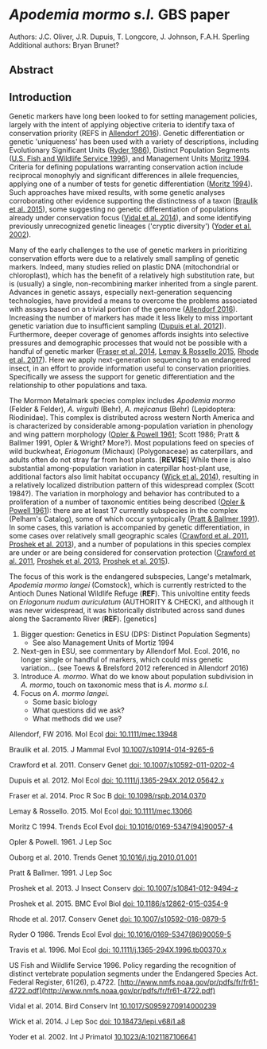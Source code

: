 # *Apodemia mormo s.l.* GBS paper

Authors: J.C. Oliver, J.R. Dupuis, T. Longcore, J. Johnson, F.A.H. Sperling
Additional authors: Bryan Brunet?

## Abstract

## Introduction
Genetic markers have long been looked to for setting management policies, largely with the intent of applying objective criteria to identify taxa of conservation priority (REFS in [Allendorf 2016](#allendorf-2016)). Genetic differentiation or genetic 'uniqueness' has been used with a variety of descriptions, including Evolutionary Significant Units ([Ryder 1986](#ryder-1986)), Distinct Population Segments ([U.S. Fish and Wildlife Service 1996](#usfws-1996)), and Management Units [Moritz 1994](#moritz-1994). Criteria for defining populations warranting conservation action include reciprocal monophyly and significant differences in allele frequencies, applying one of a number of tests for genetic differentiation ([Moritz 1994](#moritz-1994)). Such approaches have mixed results, with some genetic analyses corroborating other evidence supporting the distinctness of a taxon ([Braulik et al. 2015](#braulik-et-al-2015)), some suggesting no genetic differentiation of populations already under conservation focus ([Vidal et al. 2014](#vidal-et-al-2014)), and some identifying previously unrecognized genetic lineages ('cryptic diversity') ([Yoder et al. 2002](#yoder-et-al-2002)).

Many of the early challenges to the use of genetic markers in prioritizing conservation efforts were due to a relatively small sampling of genetic markers. Indeed, many studies relied on plastic DNA (mitochondrial or chloroplast), which has the benefit of a relatively high substitution rate, but is (usually) a single, non-recombining marker inherited from a single parent. Advances in genetic assays, especially next-generation sequencing technologies, have provided a means to overcome the problems associated with assays based on a trivial portion of the genome ([Allendorf 2016](#allendorf-2016)). Increasing the number of markers has made it less likely to miss important genetic variation due to insufficient sampling ([Dupuis et al. 2012](#dupuis-et-al-2012)]). Furthermore, deeper coverage of genomes affords insights into selective pressures and demographic processes that would not be possible with a handful of genetic marker ([Fraser et al. 2014](#fraser-et-al-2014), [Lemay & Rossello 2015](#lemay-rossello-2015), [Rhode et al. 2017](#rhode-et-al-2017)). Here we apply next-generation sequencing to an endangered insect, in an effort to provide information useful to conservation priorities. Specifically we assess the support for genetic differentiation and the relationship to other populations and taxa.

The Mormon Metalmark species complex includes _Apodemia mormo_ (Felder & Felder), _A. virgulti_ (Behr), _A. mejicanus_ (Behr) (Lepidoptera: Riodinidae). This complex is distributed across western North America and is characterized by considerable among-population variation in phenology and wing pattern morphology ([Opler & Powell 1961](#opler-powell-1961); Scott 1986; Pratt & Ballmer 1991, Opler & Wright? More?). Most populations feed on species of wild buckwheat, _Eriogonum_ (Michaux) (Polygonaceae) as caterpillars, and adults often do not stray far from host plants. [**REVISE**] While there is also substantial among-population variation in caterpillar host-plant use, additional factors also limit habitat occupancy ([Wick et al. 2014](#wick-et-al-2014)), resulting in a relatively localized distribution pattern of this widespread complex (Scott 1984?). The variation in morphology and behavior has contributed to a proliferation of a number of taxonomic entities being described ([Opler & Powell 1961](#opler-powell-1961)): there are at least 17 currently subspecies in the complex (Pelham's Catalog), some of which occur syntopically ([Pratt & Ballmer 1991](#pratt-ballmer-1991)). In some cases, this variation is accompanied by genetic differentiation, in some cases over relatively small geographic scales ([Crawford et al. 2011](#crawford-et-al-2011), [Proshek et al. 2013](#proshek-et-al-2013)), and a number of populations in this species complex are under or are being considered for conservation protection ([Crawford et al. 2011](#crawford-et-al-2011), [Proshek et al. 2013](#proshek-et-al-2013), [Proshek et al. 2015](#proshek-et-al-2015)).

The focus of this work is the endangered subspecies, Lange's metalmark, _Apodemia mormo langei_ (Comstock), which is currently restricted to the Antioch Dunes National Wildlife Refuge (**REF**). This univoltine entity feeds on _Eriogonum nudum auriculatum_ (AUTHORITY & CHECK), and although it was never widespread, it was historically distributed across sand dunes along the Sacramento River (**REF**). [genetics]

1. Bigger question: Genetics in ESU (DPS: Distinct Population Segments)
    + See also Management Units of Mortiz 1994
2. Next-gen in ESU, see commentary by Allendorf Mol. Ecol. 2016, no longer single or handful of markers, which could miss genetic variation... (see Toews & Brelsford 2012 referenced in Allendorf 2016)
3. Introduce _A. mormo_. What do we know about population subdivision in _A. mormo_, touch on taxonomic mess that is _A. mormo s.l._
4. Focus on _A. mormo langei_.
    + Some basic biology
    + What questions did we ask?
    + What methods did we use?

<a name="allendorf-2016">Allendorf, FW</a> 2016. Mol Ecol [doi: 10.1111/mec.13948](http://dx.doi.org/10.1111/mec.13948)

<a name="braulik-et-al-2015">Braulik et al.</a> 2015. J Mammal Evol [10.1007/s10914-014-9265-6](http://dx.doi.org/10.1007/s10914-014-9265-6)

<a name="crawford-et-al-2011">Crawford et al.</a> 2011. Conserv Genet [doi: 10.1007/s10592-011-0202-4](http://dx.doi.org/10.1007/s10592-011-0202-4)

<a name="dupuis-et-al-2012">Dupuis et al.</a> 2012. Mol Ecol [doi: 10.1111/j.1365-294X.2012.05642.x](http:dx.doi.org/10.1111/j.1365-294X.2012.05642.x)

<a name="fraser-et-al-2014">Fraser et al.</a> 2014. Proc R Soc B [doi: 10.1098/rspb.2014.0370](http://dx.doi.org/10.1098/rspb.2014.0370)

<a name="lemay-rossello-2015">Lemay & Rossello.</a> 2015. Mol Ecol [doi: 10.1111/mec.13066](http://dx.doi.org/10.1111/mec.13066)

<a name="moritz-1994">Moritz C</a> 1994. Trends Ecol Evol [doi: 10.1016/0169-5347(94)90057-4](http://dx.doi.org/10.1016/0169-5347%2894%2990057-4)

<a name="opler-powell-1961">Opler & Powell.</a> 1961. J Lep Soc

<a name="ouborg-et-al-2010">Ouborg et al.</a> 2010. Trends Genet [10.1016/j.tig.2010.01.001](http://dx.doi.org/10.1016/j.tig.2010.01.001)

<a name="pratt-ballmer-1991">Pratt & Ballmer.</a> 1991. J Lep Soc

<a name="proshek-et-al-2013">Proshek et al.</a> 2013. J Insect Conserv [doi: 10.1007/s10841-012-9494-z](http://dx.doi.org/10.1007/s10841-012-9494-z)

<a name="proshek-et-al-2015">Proshek et al.</a> 2015. BMC Evol Biol [doi: 10.1186/s12862-015-0354-9](http://dx.doi.org/10.1186/s12862-015-0354-9)

<a name="rhode-et-al-2017">Rhode et al.</a> 2017. Conserv Genet [doi: 10.1007/s10592-016-0879-5](http://dx.doi.org/10.1007/s10592-016-0879-5)

<a name="ryder-1986">Ryder O</a> 1986. Trends Ecol Evol [doi: 10.1016/0169-5347(86)90059-5](http://dx.doi.org/10.1016/0169-5347%2886%2990059-5)

<a name="travis-et-al-1996">Travis et al.</a> 1996. Mol Ecol [doi: 10.1111/j.1365-294X.1996.tb00370.x](http://dx.doi.org/10.1111/j.1365-294X.1996.tb00370.x)

<a name="usfws-1996">US Fish and Wildlife Service</a> 1996. Policy regarding the recognition of distinct vertebrate population segments under the Endangered Species Act. Federal Register, 61(26), p.4722. [http://www.nmfs.noaa.gov/pr/pdfs/fr/fr61-4722.pdf](http://www.nmfs.noaa.gov/pr/pdfs/fr/fr61-4722.pdf)

<a name="vidal-et-al-2014">Vidal et al.</a> 2014. Bird Conserv Int [10.1017/S0959270914000239](http:dx.doi.org/10.1017/S0959270914000239)

<a name="wick-et-al-2014">Wick et al.</a> 2014. J Lep Soc [doi: 10.18473/lepi.v68i1.a8](http://dx.doi.org/10.18473/lepi.v68i1.a8)

<a name="yoder-et-al-2002">Yoder et al.</a> 2002. Int J Primatol [10.1023/A:1021187106641](http://dx.doi.org/10.1023/A:1021187106641)
